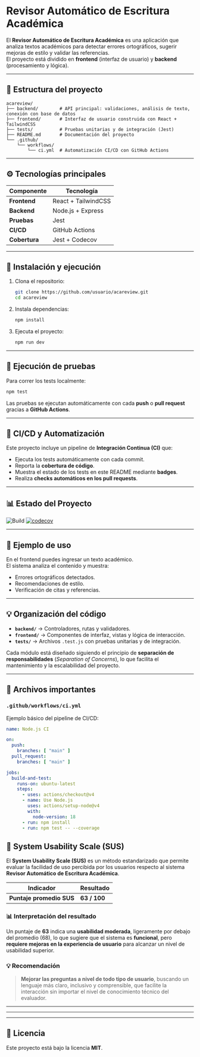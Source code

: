 #  Revisor Automático de Escritura Académica

El **Revisor Automático de Escritura Académica** es una aplicación que analiza textos académicos para detectar errores ortográficos, sugerir mejoras de estilo y validar las referencias.  
El proyecto está dividido en **frontend** (interfaz de usuario) y **backend** (procesamiento y lógica).

---

## 📁 Estructura del proyecto

```
acareview/
├── backend/        # API principal: validaciones, análisis de texto, conexión con base de datos
├── frontend/       # Interfaz de usuario construida con React + TailwindCSS
├── tests/          # Pruebas unitarias y de integración (Jest)
├── README.md       # Documentación del proyecto
└── .github/
    └── workflows/
        └── ci.yml  # Automatización CI/CD con GitHub Actions
```

---

## ⚙️ Tecnologías principales

| Componente | Tecnología |
|-------------|-------------|
| **Frontend** | React + TailwindCSS |
| **Backend** | Node.js + Express |
| **Pruebas** | Jest |
| **CI/CD** | GitHub Actions |
| **Cobertura** | Jest + Codecov |

---

## 🚀 Instalación y ejecución

1. Clona el repositorio:
   ```bash
   git clone https://github.com/usuario/acareview.git
   cd acareview
   ```

2. Instala dependencias:
   ```bash
   npm install
   ```

3. Ejecuta el proyecto:
   ```bash
   npm run dev
   ```

---

## 🧪 Ejecución de pruebas

Para correr los tests localmente:
```bash
npm test
```

Las pruebas se ejecutan automáticamente con cada **push** o **pull request** gracias a **GitHub Actions**.

---

## 🧰 CI/CD y Automatización

Este proyecto incluye un pipeline de **Integración Continua (CI)** que:

- Ejecuta los tests automáticamente con cada commit.  
- Reporta la **cobertura de código**.  
- Muestra el estado de los tests en este README mediante **badges**.  
- Realiza **checks automáticos en los pull requests**.

---

## 📊 Estado del Proyecto

![Build](https://github.com/usuario/acareview/actions/workflows/ci.yml/badge.svg)
[![codecov](https://codecov.io/gh/usuario/acareview/branch/main/graph/badge.svg)](https://codecov.io/gh/usuario/acareview)

---

## 📄 Ejemplo de uso

En el frontend puedes ingresar un texto académico.  
El sistema analiza el contenido y muestra:

- Errores ortográficos detectados.  
- Recomendaciones de estilo.  
- Verificación de citas y referencias.  

---

## 💡 Organización del código

- **`backend/`** → Controladores, rutas y validadores.  
- **`frontend/`** → Componentes de interfaz, vistas y lógica de interacción.  
- **`tests/`** → Archivos `.test.js` con pruebas unitarias y de integración.  

Cada módulo está diseñado siguiendo el principio de **separación de responsabilidades** (*Separation of Concerns*), lo que facilita el mantenimiento y la escalabilidad del proyecto.

---

## 🧩 Archivos importantes

### `.github/workflows/ci.yml`
Ejemplo básico del pipeline de CI/CD:
```yaml
name: Node.js CI

on:
  push:
    branches: [ "main" ]
  pull_request:
    branches: [ "main" ]

jobs:
  build-and-test:
    runs-on: ubuntu-latest
    steps:
      - uses: actions/checkout@v4
      - name: Use Node.js
        uses: actions/setup-node@v4
        with:
          node-version: 18
      - run: npm install
      - run: npm test -- --coverage
```
## 🧭 System Usability Scale (SUS)

El **System Usability Scale (SUS)** es un método estandarizado que permite evaluar la facilidad de uso percibida por los usuarios respecto al sistema **Revisor Automático de Escritura Académica**.

| Indicador | Resultado |
|------------|------------|
| **Puntaje promedio SUS** | **63 / 100** |

### 📊 Interpretación del resultado
Un puntaje de **63** indica una **usabilidad moderada**, ligeramente por debajo del promedio (68), lo que sugiere que el sistema es **funcional**, pero **requiere mejoras en la experiencia de usuario** para alcanzar un nivel de usabilidad superior.

### 💡 Recomendación
> **Mejorar las preguntas a nivel de todo tipo de usuario**, buscando un lenguaje más claro, inclusivo y comprensible, que facilite la interacción sin importar el nivel de conocimiento técnico del evaluador.

---
---
---

## 📝 Licencia

Este proyecto está bajo la licencia **MIT**.

